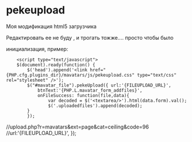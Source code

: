pekeupload
==========

Моя модификация html5 загрузчика


Редактировать ее не буду , и трогать тожже....
просто чтобы было

инициализация, пример:

		<script type="text/javascript">
		$(document).ready(function() {
			$('head').append('<link href="{PHP.cfg.plugins_dir}/mavatars/js/pekeupload.css" type="text/css" rel="stylesheet" />');
			$("#mavatar_file").pekeUpload({ url:'{FILEUPLOAD_URL}', 
				btnText:'{PHP.L.mavatar_form_addfiles}',
				onFileSuccess: function(file,data){
					var decoded = $('<textarea/>').html(data.form).val();
					$('.uploadedfiles').append(decoded);
            }
			});
//upload.php?r=mavatars&ext=page&cat=ceiling&code=96
			//url:'{FILEUPLOAD_URL}',
			});
		</script>
